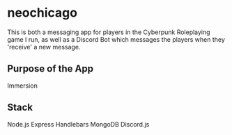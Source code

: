 # neochicago
This is both a messaging app for players in the Cyberpunk Roleplaying game I run, as well as a Discord Bot which messages the players when they 'receive' a new message.

## Purpose of the App
Immersion

## Stack 
Node.js
Express
Handlebars
MongoDB
Discord.js